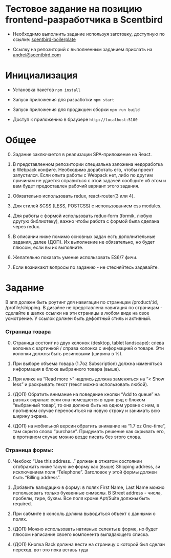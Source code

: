 # Тестовое задание на позицию frontend-разработчика в Scentbird

- Необходимо выполнить задание используя заготовку, доступную по ссылке: [scentbird-boilerplate](https://github.com/scentbird/scentbird-test-task)

- Ссылку на репозиторий с выполненным заданием прислать на andrei@scentbird.com

# Инициализация

- Установка пакетов `npm install`

- Запуск приложения для разработки `npm start`

- Запуск приложения для продакшен сборки `npm run build`

- Доступ к приложению в браузере `http://localhost:5100`


# Общее

0) Задание заключается в реализации SPA-приложение на React.

1) В представленном репозитории специальна заложена недоработка в Webpack конфиге. Необходимо доработать его, чтобы проект запустился. Если опыта работы с Webpack нет, либо по другим причинам не удается справиться с этой задачей сообщите об этом и вам будет предоставлен рабочий вариант этого задания.

2) Обязательно использовать redux, react-router(3 или 4).

3) Для стилей SCSS (LESS, POSTCSS) с использованием css modules.

4) Для работы с формой использовать redux-form (formik, любую другую библиотеку), важно чтобы работа с формой была сделана через redux.

5) В описании ниже помимо основных задач есть дополнительные задания, далее (ДОП). Их выполнение не обязательно, но будет плюсом, если вы их выполните.

6) Желательно показать умение использовать ES6/7 фичи.

7) Если возникают вопросы по заданию - не стесняйтесь задавайте.


# Задание

В апп должен быть роутинг для навигации по страницам /product/:id, /profile/shipping.
В дизайне не представлена навигация по страницам - сделайте в шапке ссылки на эти страницы в любом виде на свое усмотрение. У ссылок должен быть дефолтный стиль и активный.

### Страница товара

0) Страница состоит из двух колонок (desktop, tablet landscape): слева колонка с картинкой / справа колонка с информацией о товаре. Эти колонки должны быть резиновыми (ширина в %).

1) При выборе объема товара (1.7oz Subscription) должна изменяться информация в блоке выбранного товара (выше).

2) При клике на “Read more >” надпись должна заменяться на “< Show less” и раскрывать текст (текст можно использовать любой).

3) (ДОП) Обратить внимание на поведение кнопки “Add to queue” на разных экранах: если она помещается в один ряд с блоком “выбранный товар“, то она должна быть на одном уровне с ним, в противном случае переноситься на новую строку и занимать всю ширину экрана.

4) (ДОП) на мобильной версии обратить внимание на “1.7 oz One-time”, там скрыто слово “purchase”. Придумать решение как скрывать его, в противном случае можно везде писать без этого слова.

### Страница формы:

0) Чекбокс “Use this address…” должен в отжатом состоянии отображать ниже такую же форму как (выше) Shipping address, зи исключением поля “Telephone”. Заголовок у этой формы должен быть “Billing address”.

1) Добавить валидацию в форму: в полях First Name, Last Name можно использовать только буквенные символы. В Street address - числа, пробелы, тире, буквы. Все поля кроме Apt/Suite должны быть required.

2) При сабмите в консоль должна выводиться объект с данными о полях.

3) (ДОП) Можно использовать нативные селекты в форме, но будет плюсом написание своего компонента выпадающего списка.

4) (ДОП) Кнопка Back должна вести на страницу с которой был сделан переход.
вот это пока вставь туда
